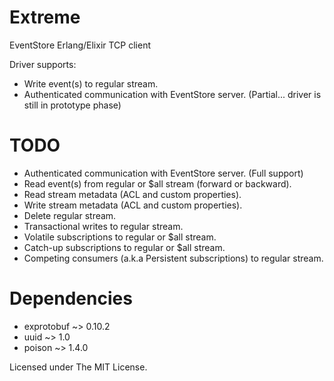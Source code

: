 Extreme
=======

EventStore Erlang/Elixir TCP client

Driver supports:

* Write event(s) to regular stream.
* Authenticated communication with EventStore server. (Partial... driver is still in prototype phase)


TODO
====

* Authenticated communication with EventStore server. (Full support)
* Read event(s) from regular or $all stream (forward or backward).
* Read stream metadata (ACL and custom properties).
* Write stream metadata (ACL and custom properties).
* Delete regular stream.
* Transactional writes to regular stream.
* Volatile subscriptions to regular or $all stream.
* Catch-up subscriptions to regular or $all stream.
* Competing consumers (a.k.a Persistent subscriptions) to regular stream.

Dependencies
============

* exprotobuf ~> 0.10.2
* uuid ~> 1.0
* poison ~> 1.4.0


Licensed under The MIT License.